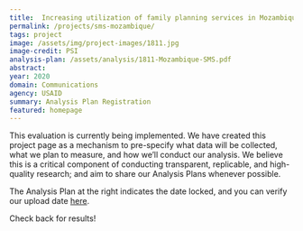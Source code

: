 ```yaml
---
title:  Increasing utilization of family planning services in Mozambique through an SMS Intervention
permalink: /projects/sms-mozambique/
tags: project  
image: /assets/img/project-images/1811.jpg  
image-credit: PSI
analysis-plan: /assets/analysis/1811-Mozambique-SMS.pdf
abstract: 
year: 2020 
domain: Communications
agency: USAID
summary: Analysis Plan Registration
featured: homepage
---
```

This evaluation is currently being implemented. We have created this project page as a mechanism to pre-specify what data will be collected, what we plan to measure, and how we’ll conduct our analysis. We believe this is a critical component of conducting transparent, replicable, and high-quality research; and aim to share our Analysis Plans whenever possible.

The Analysis Plan at the right indicates the date locked, and you can verify our upload date <a href="https://github.com/gsa-oes/office-of-evaluation-sciences/commits/master/assets/analysis/analysis-plan.pdf">here</a>. 

Check back for results!
